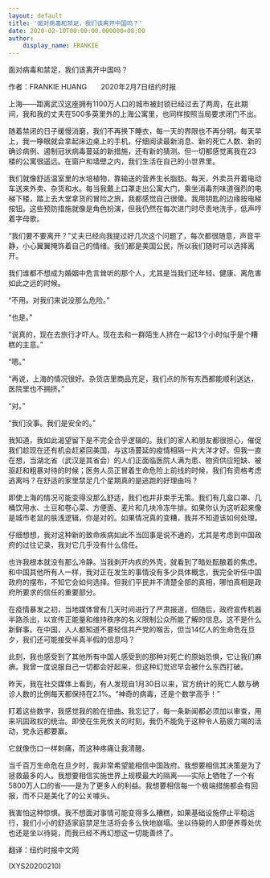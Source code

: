 ```yaml
---
layout: default
title: '面对病毒和禁足，我们该离开中国吗？'
date: 2020-02-10T00:00:00.000000+08:00
author:
    display_name: FRANKIE
---
```


面对病毒和禁足，我们该离开中国吗？

作者：FRANKIE HUANG　　2020年2月7日纽约时报

上海——距离武汉这座拥有1100万人口的城市被封锁已经过去了两周，在此期间，我和我的丈夫在500多英里外的上海公寓里，也同样按照当局要求闭门不出。

随着禁闭的日子缓慢消磨，我们不再换下睡衣，每一天的界限也不再分明。每天早上，我一睁眼就会拿起床边桌上的手机，仔细阅读最新消息、新的死亡人数、新的确诊病例、遏制冠状病毒蔓延的新措施，还有新的猜测。但一切都感觉离我在23楼的公寓很遥远。在窗户和墙壁之内，我们生活在自己的小世界里。

我们就像舒适温室里的水培植物，靠输送的营养生长脂肪。每天，外卖员开着电动车送来外卖、杂货和水。每当我戴上口罩走出公寓大门，乘坐消毒剂味道强烈的电梯下楼，踏上去大堂拿货的冒险之旅，我都感觉自己很傻。我用钥匙的边缘按电梯按钮。这些预防措施就像是角色扮演，但我仍然在每次进门时尽责地洗手，低声哼着字母歌。

“我们要不要离开？”丈夫已经向我提过好几次这个问题了，每次都很随意，声音平静，小心翼翼掩饰着自己的情绪。我们都是美国公民，所以我们随时可以选择离开。

我们谁都不想成为婚姻中危言耸听的那个人，尤其是当我们还年轻、健康、离危害如此之远的时候。

“不用。对我们来说没那么危险。”

“也是。”

“说真的，现在去旅行才吓人。现在去和一群陌生人挤在一起13个小时似乎是个糟糕的主意。”

“嗯。”

“再说，上海的情况很好。杂货店里商品充足，我们点的所有东西都能顺利送达，医院里也不拥挤。”

“对。”

“我们没事。我们是安全的。”

我知道，我如此渴望留下是不完全合乎逻辑的。我们的家人和朋友都很担心，催促我们趁现在还有机会赶紧回美国，与这场蔓延的疫情相隔一片大洋才好。但我一直在想，当湖北省（武汉是其省会）的人们正面临医院人满为患、物资供应短缺、被驱赶和粗暴对待的时候；医务人员正冒着生命危险上前线的时候，我们有资格考虑逃离吗？在舒适的家里禁足几个星期真的是逃跑的好理由吗？

即使上海的情况可能变得没那么舒适，我们也并非束手无策。我们有几盒口罩、几桶饮用水、土豆和卷心菜、方便面、麦片和几块冷冻牛排。如果你认为这听起来像是城市老鼠的肤浅逻辑，你是对的。如果情况真的变糟，我并不知道该如何处理。

仔细想想，我对这种新的致命疾病如此不当回事是说不通的，尤其是考虑到中国政府的过往记录，我对它几乎没有什么信任。

也许我根本就没有那么冷静。当我剥开内疚的外壳，就看到了暗处酝酿着的焦虑。和中国其他所有人一样，我对正在发生的事情没有多少具体概念，我完全听任中国政府的摆布，不知它会如何选择。但我们平民并不清楚全部的真相，哪怕真相是政府所要求的信任的重要部分。

在疫情暴发之初，当地媒体曾有几天时间进行了严肃报道，但随后，政府宣传机器半路杀出，以宣传正能量和维持秩序的名义限制公众所能了解的信息。这不是什么新鲜事。在中国，人人都知道不要轻信共产党的喉舌，但当14亿人的生命危在旦夕，我们还可能接受半真半假的信息吗？

此刻，我也感受到了其他所有中国人感受到的那种对死亡的原始恐惧，它让我们麻痹。我曾一度说服自己一切都会好起来，但这种幻觉迟早会被什么东西打破。

昨天，我在社交媒体上看到，有人发现自1月30日以来，官方统计的死亡人数与确诊人数的比例每天都保持在2.1%。“神奇的病毒，还是个数学高手！”

盯着这些数字，我感觉我的脸在扭曲。我忘记了，每一条新闻都必须加以审查，用来巩固政权的统治。即使在生死攸关的时刻，我仍不能免于这种令人筋疲力竭的活动，党永远都要赢。

它就像伤口一样刺痛，而这种疼痛让我清醒。

当千百万生命危在旦夕时，我非常希望能相信中国政府。我想要相信其决策是为了拯救最多的人。我想要相信实施世界上规模最大的隔离——实际上牺牲了一个有5800万人口的省——是为了更多人的利益。我想要相信每一个极端措施都会有回报，而不只是美化了的公关噱头。

我害怕这种惊惧。我不想面对事情可能变得多么糟糕，如果基础设施停止平稳运行，我们小小的舒适家庭禁足生活将会多么快地崩塌。坐以待毙的人即便养尊处优也还是坐以待毙，而我已经不再幻想这一切能善终了。

翻译：纽约时报中文网

(XYS20200210)


